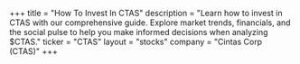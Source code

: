 +++
title = "How To Invest In CTAS"
description = "Learn how to invest in CTAS with our comprehensive guide. Explore market trends, financials, and the social pulse to help you make informed decisions when analyzing $CTAS."
ticker = "CTAS"
layout = "stocks"
company = "Cintas Corp (CTAS)"
+++

